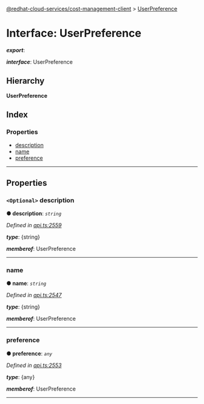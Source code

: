 [@redhat-cloud-services/cost-management-client](../README.md) > [UserPreference](../interfaces/userpreference.md)

# Interface: UserPreference

*__export__*: 

*__interface__*: UserPreference

## Hierarchy

**UserPreference**

## Index

### Properties

* [description](userpreference.md#description)
* [name](userpreference.md#name)
* [preference](userpreference.md#preference)

---

## Properties

<a id="description"></a>

### `<Optional>` description

**● description**: *`string`*

*Defined in [api.ts:2559](https://github.com/RedHatInsights/javascript-clients/blob/master/packages/cost-management/api.ts#L2559)*

*__type__*: {string}

*__memberof__*: UserPreference

___
<a id="name"></a>

###  name

**● name**: *`string`*

*Defined in [api.ts:2547](https://github.com/RedHatInsights/javascript-clients/blob/master/packages/cost-management/api.ts#L2547)*

*__type__*: {string}

*__memberof__*: UserPreference

___
<a id="preference"></a>

###  preference

**● preference**: *`any`*

*Defined in [api.ts:2553](https://github.com/RedHatInsights/javascript-clients/blob/master/packages/cost-management/api.ts#L2553)*

*__type__*: {any}

*__memberof__*: UserPreference

___

